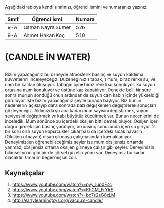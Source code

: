 

Aşağıdaki tabloya kendi sınıfınızı, öğrenci ismini ve numaranızı yazınız. 

Sınıf | Öğrenci İsmi  | Numara
-------|----------------|--------
9-A   | Osman Kayra Sümer | 526
9-A   | Ahmet Hakan Koç   | 510

#  (CANDLE İN WATER)

## 
Bizim yapacağımız bu deneyde atmosferik basınç ve suyun kaldırma kuvvetlerini inceleyeceğiz. Düzeneğimiz 1 tabak, 1 mum, biraz renkli su, ve cam bir kaptan oluşuyor. Tabağın içine biraz renkli su konuluyor. Bu suyun ortasına mum konuluyor ve üstüne kap kapatılıyor. Denekte belli bir süre sonra mumun söndüğü onun ardından da suyun cam kabın içinde yükseldiği görülüyor. İşte bizim yapacağımız şeyde burada başlıyor. Biz bunun nedenlerini açıklayıp daha sonrada bazı değişkenleri değiştirerek sonuçları gözleyeceğiz. Aklımızda şu ana kadar mum sayısını değiştirmek, suyun seviyesini değiştirmek ve kabı büyütüp küçültmek var. Bunun nedenlerini de inceledik. Mum sönünce bu içerdeki oksijen bitti demek oluyor. Oksijen içeri doğru girmek için basınç yaratıyor, bu basınç sonucunda içeri su giriyor. 2. bir soru olan suyun köpürcükler çıkarması da içerdeki sıcak havanın (Oksijen olmayan) dışarı çıkmaya çalışmasından kaynaklanıyor. Deneyimizden öğrenebileceğimiz şeyler ise mum oksijensiz ortamda yanmaz, oksijensiz ortama oksijen girmeye çalışır gibi şeyler. Deneyimizin bilimsel yönü gibi bir de görsel güzellik yönü var. Deneyimiz bu kadar olacaktır. Umarım beğenmişsinizdir.


## Kaynakçalar  
 
 1. https://www.youtube.com/watch?v=pyy_lup0F4c
 2. https://www.youtube.com/watch?v=KhCM_FrYtrE
 3. https://www.youtube.com/watch?v=bc7s2sG8cLM
 4. http://earlylearningtoys.org/vacuum-candle/
